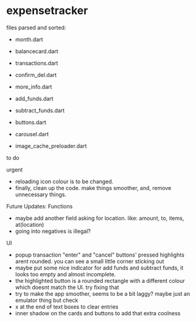 # expensetracker

<!-- Remember to add "<uses-permission android:name="android.permission.INTERNET" />" this line of code to ./android/app/src/main/AndroidManifest.xml!!!! -->

files parsed and sorted:
- month.dart

- balancecard.dart

- transactions.dart
- confirm_del.dart
- more_info.dart

- add_funds.dart
- subtract_funds.dart
- buttons.dart

- carousel.dart
- image_cache_preloader.dart

to do

urgent
- reloading icon colour is to be changed.
- finally, clean up the code. make things smoother, and, remove unnecessary things. 

Future Updates:
Functions
- maybe add another field asking for location. like: amount, to, items, at(location)
- going into negatives is illegal?

UI
- popup transaction "enter" and "cancel" buttons' pressed highlights arent rounded. you can see a small little corner sticking out
- maybe put some nice indicator for add funds and subtract funds, it looks too empty and almost incomplete. 
- the highlighted button is a rounded rectangle with a different colour which doesnt match the UI. try fixing that
- try to make the app smoother, seems to be a bit laggy? maybe just an emulator thing but check
- x at the end of text boxes to clear entries
- inner shadow on the cards and buttons to add that extra coolness